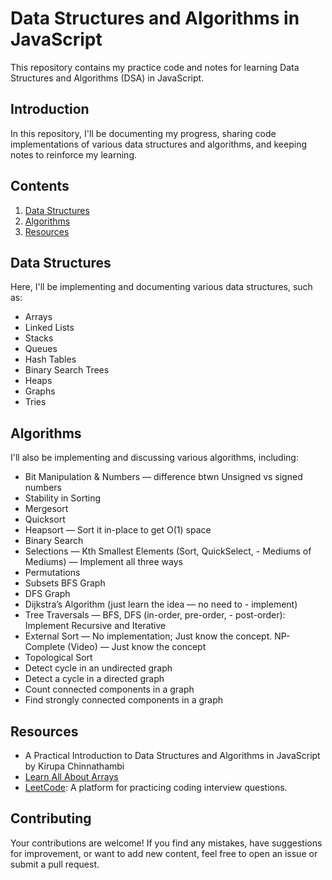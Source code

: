 # Data Structures and Algorithms in JavaScript

This repository contains my practice code and notes for learning Data Structures and Algorithms (DSA) in JavaScript.

## Introduction

In this repository, I'll be documenting my progress, sharing code implementations of various data structures and algorithms, and keeping notes to reinforce my learning.

## Contents

1. [Data Structures](#data-structures)
2. [Algorithms](#algorithms)
3. [Resources](#resources)

## Data Structures

Here, I'll be implementing and documenting various data structures, such as:

- Arrays
- Linked Lists
- Stacks
- Queues
- Hash Tables
- Binary Search Trees
- Heaps
- Graphs
- Tries

## Algorithms

I'll also be implementing and discussing various algorithms, including:

- Bit Manipulation & Numbers — difference btwn Unsigned vs signed numbers
- Stability in Sorting
- Mergesort
- Quicksort
- Heapsort — Sort it in-place to get O(1) space
- Binary Search
- Selections — Kth Smallest Elements (Sort, QuickSelect, - Mediums of Mediums) — Implement all three ways
- Permutations
- Subsets
BFS Graph
- DFS Graph
- Dijkstra’s Algorithm (just learn the idea — no need to - implement)
- Tree Traversals — BFS, DFS (in-order, pre-order, - post-order): Implement Recursive and Iterative
- External Sort — No implementation; Just know the concept.
NP-Complete (Video) — Just know the concept
- Topological Sort
- Detect cycle in an undirected graph
- Detect a cycle in a directed graph
- Count connected components in a graph
- Find strongly connected components in a graph

## Resources

-  A Practical Introduction to Data Structures and Algorithms in JavaScript by Kirupa Chinnathambi
- [Learn All About Arrays](https://www.kirupa.com/javascript/learn_arrays.htm)
- [LeetCode](https://leetcode.com/): A platform for practicing coding interview questions.



## Contributing

Your contributions are welcome! If you find any mistakes, have suggestions for improvement, or want to add new content, feel free to open an issue or submit a pull request.

